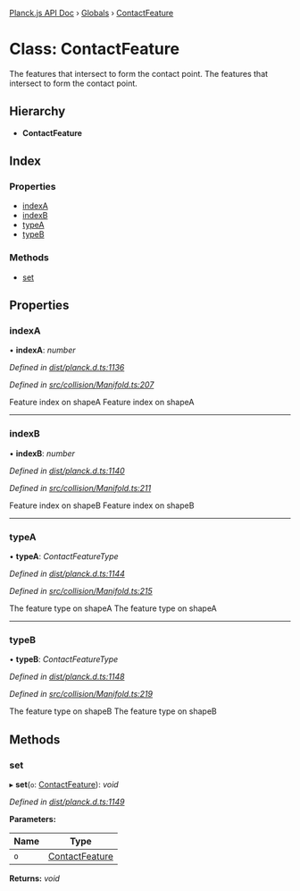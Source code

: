 [Planck.js API Doc](../README.md) › [Globals](../globals.md) › [ContactFeature](contactfeature.md)

# Class: ContactFeature

The features that intersect to form the contact point.
The features that intersect to form the contact point.

## Hierarchy

* **ContactFeature**

## Index

### Properties

* [indexA](contactfeature.md#indexa)
* [indexB](contactfeature.md#indexb)
* [typeA](contactfeature.md#typea)
* [typeB](contactfeature.md#typeb)

### Methods

* [set](contactfeature.md#set)

## Properties

###  indexA

• **indexA**: *number*

*Defined in [dist/planck.d.ts:1136](https://github.com/shakiba/planck.js/blob/7e469c4/dist/planck.d.ts#L1136)*

*Defined in [src/collision/Manifold.ts:207](https://github.com/shakiba/planck.js/blob/7e469c4/src/collision/Manifold.ts#L207)*

Feature index on shapeA
Feature index on shapeA

___

###  indexB

• **indexB**: *number*

*Defined in [dist/planck.d.ts:1140](https://github.com/shakiba/planck.js/blob/7e469c4/dist/planck.d.ts#L1140)*

*Defined in [src/collision/Manifold.ts:211](https://github.com/shakiba/planck.js/blob/7e469c4/src/collision/Manifold.ts#L211)*

Feature index on shapeB
Feature index on shapeB

___

###  typeA

• **typeA**: *ContactFeatureType*

*Defined in [dist/planck.d.ts:1144](https://github.com/shakiba/planck.js/blob/7e469c4/dist/planck.d.ts#L1144)*

*Defined in [src/collision/Manifold.ts:215](https://github.com/shakiba/planck.js/blob/7e469c4/src/collision/Manifold.ts#L215)*

The feature type on shapeA
The feature type on shapeA

___

###  typeB

• **typeB**: *ContactFeatureType*

*Defined in [dist/planck.d.ts:1148](https://github.com/shakiba/planck.js/blob/7e469c4/dist/planck.d.ts#L1148)*

*Defined in [src/collision/Manifold.ts:219](https://github.com/shakiba/planck.js/blob/7e469c4/src/collision/Manifold.ts#L219)*

The feature type on shapeB
The feature type on shapeB

## Methods

###  set

▸ **set**(`o`: [ContactFeature](contactfeature.md)): *void*

*Defined in [dist/planck.d.ts:1149](https://github.com/shakiba/planck.js/blob/7e469c4/dist/planck.d.ts#L1149)*

**Parameters:**

Name | Type |
------ | ------ |
`o` | [ContactFeature](contactfeature.md) |

**Returns:** *void*
